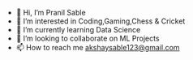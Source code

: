 - 👋 Hi, I’m Pranil Sable
- 👀 I’m interested in Coding,Gaming,Chess & Cricket
- 🌱 I’m currently learning Data Science 
- 💞️ I’m looking to collaborate on ML Projects
- 📫 How to reach me akshaysable123@gmail.com

<!---
Vamp18/Vamp18 is a ✨ special ✨ repository because its `README.md` (this file) appears on your GitHub profile.
You can click the Preview link to take a look at your changes.
--->
